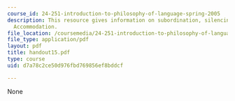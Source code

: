 ```yaml
---
course_id: 24-251-introduction-to-philosophy-of-language-spring-2005
description: This resource gives information on subordination, silencing, and presuppositional
  Accommodation.
file_location: /coursemedia/24-251-introduction-to-philosophy-of-language-spring-2005/d7a78c2ce50d976fbd769856ef8bddcf_handout15.pdf
file_type: application/pdf
layout: pdf
title: handout15.pdf
type: course
uid: d7a78c2ce50d976fbd769856ef8bddcf

---
```

None